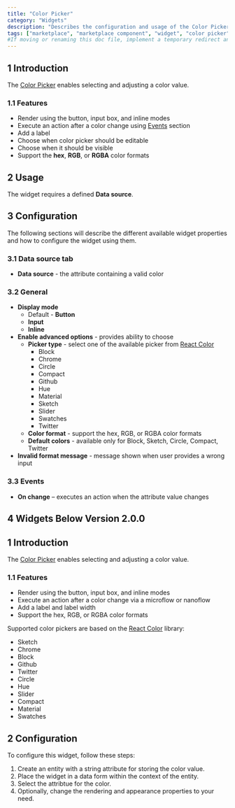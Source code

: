 ```yaml
---
title: "Color Picker"
category: "Widgets"
description: "Describes the configuration and usage of the Color Picker widget, which is available in the Mendix Marketplace."
tags: ["marketplace", "marketplace component", "widget", "color picker", "react", "platform support"]
#If moving or renaming this doc file, implement a temporary redirect and let the respective team know they should update the URL in the product. See Mapping to Products for more details.
---
```


## 1 Introduction

The [Color Picker](https://marketplace.mendix.com/link/component/107044/) enables selecting and adjusting a color value.

### 1.1 Features
* Render using the button, input box, and inline modes
* Execute an action after a color change using [Events](https://docs.mendix.com/studio/page-editor-widgets-events-section) section
* Add a label
* Choose when color picker should be editable
* Choose when it should be visible 
* Support the **hex**, **RGB**, or **RGBA** color formats

## 2 Usage

The widget requires a defined **Data source**.

## 3 Configuration

The following sections will describe the different available widget properties and how to configure the widget using them.

### 3.1 Data source tab

* **Data source** - the attribute containing a valid color

### 3.2 General

* **Display mode**
    * Default - **Button**
    * **Input**
    * **Inline**
* **Enable advanced options** - provides ability to choose
    * **Picker type** - select one of the available picker from [React Color](https://casesandberg.github.io/react-color/)
        * Block
        * Chrome
        * Circle
        * Compact
        * Github
        * Hue
        * Material
        * Sketch
        * Slider
        * Swatches
        * Twitter
    * **Color format** - support the hex, RGB, or RGBA color formats
    * **Default colors** - available only for Block, Sketch, Circle, Compact, Twitter
* **Invalid format message** - message shown when user provides a wrong input


### 3.3 Events

* **On change** – executes an action when the attribute value changes

## 4 Widgets Below Version 2.0.0

## 1 Introduction

The [Color Picker](https://marketplace.mendix.com/link/component/107044/) enables selecting and adjusting a color value.

### 1.1 Features 

* Render using the button, input box, and inline modes
* Execute an action after a color change via a microflow or nanoflow
* Add a label and label width
* Support the hex, RGB, or RGBA color formats

Supported color pickers are based on the [React Color](http://casesandberg.github.io/react-color/) library:

* Sketch
* Chrome
* Block
* Github
* Twitter
* Circle
* Hue
* Slider
* Compact
* Material
* Swatches

## 2 Configuration

To configure this widget, follow these steps:

1. Create an entity with a string attribute for storing the color value.
2. Place the widget in a data form within the context of the entity.
3. Select the attribtue for the color.
4. Optionally, change the rendering and appearance properties to your need.
